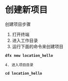 # 创建新项目

创建项目步骤

1. 打开终端
2. 进入工作目录
3. 运行下面的命令来创建项目

**`dfx new location_hello`**

    4. 进入项目目录

**`cd location_hello`**

